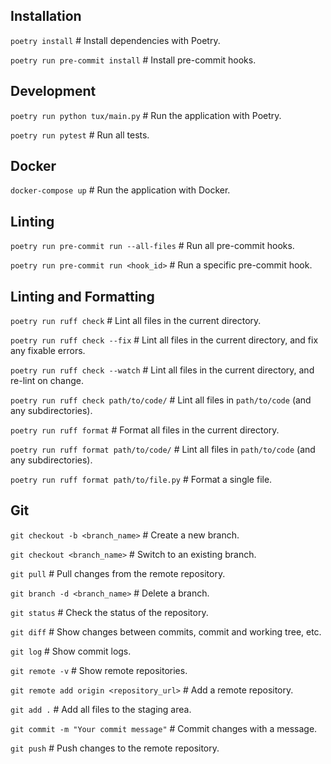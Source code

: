 ## Installation
`poetry install`                           # Install dependencies with Poetry.

`poetry run pre-commit install`            # Install pre-commit hooks.

## Development
`poetry run python tux/main.py`            # Run the application with Poetry.

`poetry run pytest`                        # Run all tests.

## Docker
`docker-compose up`                        # Run the application with Docker.

## Linting
`poetry run pre-commit run --all-files`    # Run all pre-commit hooks.

`poetry run pre-commit run <hook_id>`      # Run a specific pre-commit hook.

## Linting and Formatting
`poetry run ruff check`                    # Lint all files in the current directory.

`poetry run ruff check --fix`              # Lint all files in the current directory, and fix any fixable errors.

`poetry run ruff check --watch`            # Lint all files in the current directory, and re-lint on change.

`poetry run ruff check path/to/code/`      # Lint all files in `path/to/code` (and any subdirectories).

`poetry run ruff format`                   # Format all files in the current directory.

`poetry run ruff format path/to/code/`     # Lint all files in `path/to/code` (and any subdirectories).

`poetry run ruff format path/to/file.py`   # Format a single file.

## Git
`git checkout -b <branch_name>`            # Create a new branch.

`git checkout <branch_name>`               # Switch to an existing branch.

`git pull`                                 # Pull changes from the remote repository.

`git branch -d <branch_name>`              # Delete a branch.

`git status`                               # Check the status of the repository.

`git diff`                                 # Show changes between commits, commit and working tree, etc.

`git log`                                  # Show commit logs.

`git remote -v`                            # Show remote repositories.

`git remote add origin <repository_url>`   # Add a remote repository.

`git add .`                                # Add all files to the staging area.

`git commit -m "Your commit message"`      # Commit changes with a message.

`git push`                                 # Push changes to the remote repository.